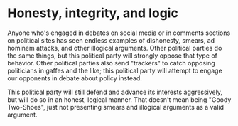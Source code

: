 # Honesty, integrity, and logic

Anyone who's engaged in debates on social media or in comments sections on political sites has seen endless examples of dishonesty, smears, ad hominem attacks, and other illogical arguments. Other political parties do the same things, but this political party will strongly oppose that type of behavior. Other political parties also send "trackers" to catch opposing politicians in gaffes and the like; this political party will attempt to engage our opponents in debate about policy instead.

This political party will still defend and advance its interests aggressively, but will do so in an honest, logical manner. That doesn't mean being "Goody Two-Shoes", just not presenting smears and illogical arguments as a valid argument.
